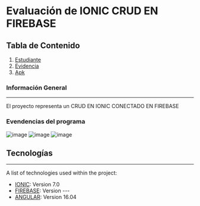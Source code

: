 # Evaluación de IONIC CRUD EN FIREBASE 
## Tabla de Contenido 
1. [Estudiante](#general-info)
2. [Evidencia ](#technologies)
3. [Apk](#installation)

### Información General 
***
El proyecto representa un CRUD EN IONIC CONECTADO EN FIREBASE 
### Evendencias del programa 
![image](https://github.com/csjurado/ionic-crud-firebase/assets/108675669/53cf65db-e639-4676-8e0b-7f8d6f6a7b22)
![image](https://github.com/csjurado/ionic-crud-firebase/assets/108675669/9b9c667f-5871-4729-8762-444828de8d93)
![image](https://github.com/csjurado/ionic-crud-firebase/assets/108675669/2f522214-4608-4d21-b9bf-84d81f63c4ea)


## Tecnologías
***
A list of technologies used within the project:
* [IONIC](https://example.com): Version 7.0
* [FIREBASE](https://example.com): Version ---
* [ANGULAR](https://example.com): Version 16.04



